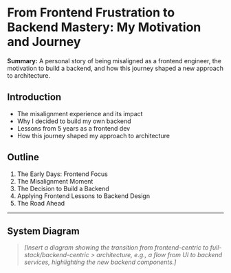 # From Frontend Frustration to Backend Mastery: My Motivation and Journey

**Summary:** A personal story of being misaligned as a frontend engineer, the motivation to build a
backend, and how this journey shaped a new approach to architecture.

## Introduction

- The misalignment experience and its impact
- Why I decided to build my own backend
- Lessons from 5 years as a frontend dev
- How this journey shaped my approach to architecture

## Outline

1. The Early Days: Frontend Focus
2. The Misalignment Moment
3. The Decision to Build a Backend
4. Applying Frontend Lessons to Backend Design
5. The Road Ahead

---

## System Diagram

> _[Insert a diagram showing the transition from frontend-centric to full-stack/backend-centric >
> architecture, e.g., a flow from UI to backend services, highlighting the new backend components.]_

